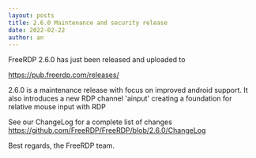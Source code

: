 ```yaml
---
layout: posts
title: 2.6.0 Maintenance and security release
date: 2022-02-22
author: an
---
```


FreeRDP 2.6.0 has just been released and uploaded to

https://pub.freerdp.com/releases/

2.6.0 is a maintenance release with focus on improved android support.
It also introduces a new RDP channel 'ainput' creating a foundation for relative mouse input with RDP

See our ChangeLog for a complete list of changes https://github.com/FreeRDP/FreeRDP/blob/2.6.0/ChangeLog


Best regards,
the FreeRDP team.
